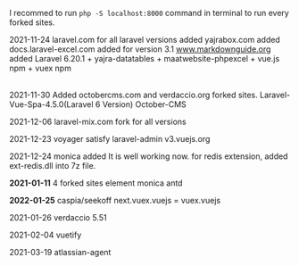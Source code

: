 I recommed to run `php -S localhost:8000` command in terminal to run every forked sites.

2021-11-24
laravel.com for all laravel versions added
yajrabox.com added
docs.laravel-excel.com added for version 3.1
www.markdownguide.org added
Laravel 6.20.1 + yajra-datatables + maatwebsite-phpexcel + vue.js npm + vuex npm

<br>
2021-11-30
Added octobercms.com and verdaccio.org forked sites.
Laravel-Vue-Spa-4.5.0(Laravel 6 Version)
October-CMS

2021-12-06
laravel-mix.com fork for all versions

2021-12-23
voyager
satisfy
laravel-admin
v3.vuejs.org

2021-12-24
monica added It is well working now.
for redis extension, added ext-redis.dll into 7z file.

**2021-01-11**
4 forked sites
element
monica
antd

**2022-01-25**
caspia/seekoff
next.vuex.vuejs = vuex.vuejs

2021-01-26
verdaccio 5.51

2021-02-04
vuetify

2021-03-19
atlassian-agent